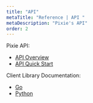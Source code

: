 ```yaml
---
title: "API"
metaTitle: "Reference | API "
metaDescription: "Pixie's API"
order: 2
---
```


Pixie API:

- [API Overview](/reference/api/overview)
- [API Quick Start](/using-pixie/api-quick-start)

Client Library Documentation:

- [Go](https://pkg.go.dev/px.dev/pxapi)
- [Python](/reference/api/py)
